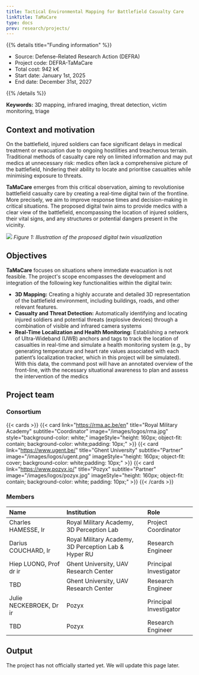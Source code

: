 ```yaml
---
title: Tactical Environmental Mapping for Battlefield Casualty Care 
linkTitle: TaMaCare
type: docs
prev: research/projects/
---
```



{{% details title="Funding information" %}}

- Source: Defense-Related Research Action (DEFRA)
- Project code: DEFRA-TaMaCare
- Total cost: 942 k€
- Start date: January 1st, 2025
- End date: December 31st, 2027

{{% /details %}}

**Keywords:** 3D mapping, infrared imaging, threat detection, victim monitoring, triage

## Context and motivation

On the battlefield, injured soldiers can face significant delays in medical treatment or evacuation due to ongoing hostilities and treacherous terrain. Traditional methods of casualty care rely on limited information and may put medics at unnecessary risk: medics often lack a comprehensive picture of the battlefield, hindering their ability to locate and prioritise casualties while minimising exposure to threats. 

**TaMaCare** emerges from this critical observation, aiming to revolutionise battlefield casualty care by creating a real-time digital twin of the frontline. More precisely, we aim to improve response times and decision-making in critical situations. The proposed digital twin aims to provide medics with a clear view of the battlefield, encompassing the location of injured soldiers, their vital signs, and any structures or potential dangers present in the vicinity.

![](/images/tamacare-illustration.png)
*Figure 1: Illustration of the proposed digital twin visualization*

## Objectives

**TaMaCare** focuses on situations where immediate evacuation is not feasible. The project's scope encompasses the development and integration of the following key functionalities within the digital twin:
- **3D Mapping:** Creating a highly accurate and detailed 3D representation of the battlefield environment, including buildings, roads, and other relevant features.
- **Casualty and Threat Detection:** Automatically identifying and locating injured soldiers and potential threats (explosive devices) through a combination of visible and infrared camera systems
- **Real-Time Localization and Health Monitoring:** Establishing a network of Ultra-Wideband (UWB) anchors and tags to track the location of casualties in real-time and simulate a health monitoring system (e.g., by generating temperature and heart rate values associated with each patient’s localization tracker, which in this project will be simulated). With this data, the command post will have an annotated overview of the front-line, with the necessary situational awareness to plan and assess the intervention of the medics

## Project team

### Consortium

{{< cards >}}
  {{< card 
        link="https://rma.ac.be/en" title="Royal Military Academy"  subtitle="Coordinator"
        image="/images/logos/rma.jpg" 
        style="background-color: white;"
        imageStyle="height: 160px; object-fit: contain; background-color: white;padding: 10px;"  >}}
  {{< card 
        link="https://www.ugent.be/" title="Ghent University"  subtitle="Partner"
        image="/images/logos/ugent.png" 
        imageStyle="height: 160px; object-fit: cover; background-color: white;padding: 10px;"  >}}
  {{< card 
        link="https://www.pozyx.io/" title="Pozyx"  subtitle="Partner"
        image="/images/logos/pozyx.jpg" 
        imageStyle="height: 160px; object-fit: contain;  background-color: white; padding: 10px;"  >}}
{{< /cards >}}

### Members 

| Name | Institution | Role |
|:--|:--|:--|
| Charles HAMESSE, Ir | Royal Military Academy, 3D Perception Lab | Project Coordinator |
| Darius COUCHARD, Ir | Royal Military Academy, 3D Perception Lab  & Hyper RU |  Research Engineer |
| Hiep LUONG, Prof dr ir | Ghent University, UAV Research Center |  Principal Investigator  |
| TBD | Ghent University, UAV Research Center |  Research Engineer  |
| Julie NECKEBROEK, Dr ir | Pozyx |  Principal Investigator  |
| TBD | Pozyx |  Research Engineer  |


## Output

The project has not officially started yet. We will update this page later.